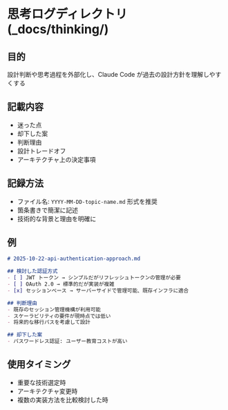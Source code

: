 # 思考ログディレクトリ (_docs/thinking/)

## 目的
設計判断や思考過程を外部化し、Claude Code が過去の設計方針を理解しやすくする

## 記載内容
- 迷った点
- 却下した案
- 判断理由
- 設計トレードオフ
- アーキテクチャ上の決定事項

## 記録方法
- ファイル名: `YYYY-MM-DD-topic-name.md` 形式を推奨
- 箇条書きで簡潔に記述
- 技術的な背景と理由を明確に

## 例
```markdown
# 2025-10-22-api-authentication-approach.md

## 検討した認証方式
- [ ] JWT トークン → シンプルだがリフレッシュトークンの管理が必要
- [ ] OAuth 2.0 → 標準的だが実装が複雑
- [x] セッションベース → サーバーサイドで管理可能、既存インフラに適合

## 判断理由
- 既存のセッション管理機構が利用可能
- スケーラビリティの要件が現時点では低い
- 将来的な移行パスを考慮して設計

## 却下した案
- パスワードレス認証: ユーザー教育コストが高い
```

## 使用タイミング
- 重要な技術選定時
- アーキテクチャ変更時
- 複数の実装方法を比較検討した時

